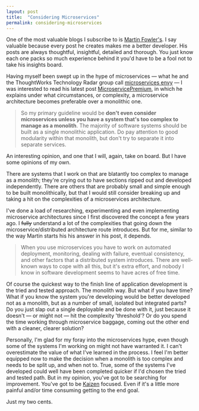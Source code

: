 ```yaml
---
layout: post
title:  "Considering Microservices"
permalink: considering-microservices
---
```


One of the most valuable blogs I subscribe to is [Martin Fowler's](http://martinfowler.com/). I say valuable because every post he creates makes me a better developer. His posts are always thoughtful, insightful, detailed and thorough. You just know each one packs so much experience behind it you'd have to be a fool not to take his insights board.

Having myself been swept up in the hype of microservices — what he and the ThoughtWorks Technology Radar group call [microservices envy](http://www.thoughtworks.com/radar/techniques/microservice-envy) — I was interested to read his latest post [MicroservicePremium](http://martinfowler.com/bliki/MicroservicePremium.html), in which he explains under what circumstances, or complexity, a microservice architecture becomes preferable over a monolithic one.

> So my primary guideline would be **don't even consider microservices unless you have a system that's too complex to manage as a monolith**. The majority of software systems should be built as a single monolithic application. Do pay attention to good modularity within that monolith, but don't try to separate it into separate services.

An interesting opinion, and one that I will, again, take on board. But I have some opinions of my own. 

There are systems that I work on that are blatantly too complex to manage as a monolith; they're crying out to have sections ripped out and developed independently. There are others that are probably small and simple enough to be built monolithically, but that I would still consider breaking up and taking a hit on the complexities of a microservices architecture.

I've done a load of researching, experimenting and even implementing microservice architectures since I first discovered the concept a few years ago. I ~~fully~~ understand a lot of the complexities that going down the microservice/distributed architecture route introduces. But for me, similar to the way Martin starts his his answer in his post, it depends.

> When you use microservices you have to work on automated deployment, monitoring, dealing with failure, eventual consistency, and other factors that a distributed system introduces. There are well-known ways to cope with all this, but it's extra effort, and nobody I know in software development seems to have acres of free time.

Of course the quickest way to the finish line of application development is the tried and tested approach. The monolith way. But what if you have time? What if you know the system you're developing would be better developed not as a monolith, but as a number of small, isolated but integrated parts? Do you just slap out a single deployable and be done with it, just because it doesn't — or might not — hit the complexity 'threshold'? Or do you spend the time working through microservice baggage, coming out the other end with a cleaner, clearer solution?

Personally, I'm glad for my foray into the microservices hype, even though some of the systems I'm working on might not have warranted it. I can't overestimate the value of what I've learned in the process. I feel I'm better equipped now to make the decision when a monolith is too complex and needs to be split up, and when not to. True, some of the systems I've developed could well have been completed quicker if I'd chosen the tried and tested path. But in my opinion, you've got to be searching for improvement. You've got to be [Kaizen](http://en.wikipedia.org/wiki/Kaizen) focused. Even if it's a little more painful and/or time consuming getting to the end goal.

Just my two cents.